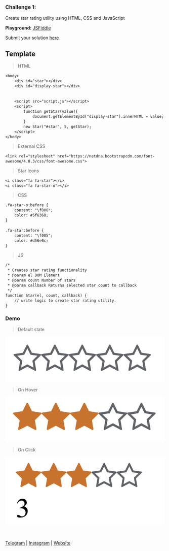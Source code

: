 ### Challenge 1:

Create star rating utility using HTML, CSS and JavaScript 

**Playground:** [JSFiddle](https://jsfiddle.net/devkode/wxoykdgm/)

Submit your solution [here](https://forms.gle/shjtij4vCgDJuEU39)

## Template

> HTML
```
<body>
    <div id="star"></div>
    <div id="display-star"></div>


    <script src="script.js"></script>
    <script>
        function getStar(value){
            document.getElementById("display-star").innerHTML = value;
        }
        new Star("#star", 5, getStar);
    </script>
</body>
```

> External CSS

```
<link rel="stylesheet" href="https://netdna.bootstrapcdn.com/font-awesome/4.0.3/css/font-awesome.css">
```

> Star Icons

```
<i class="fa fa-star"></i>
<i class="fa fa-star-o"></i>
```

> CSS

```
.fa-star-o:before {
    content: "\f006";
    color: #5f6368;
}

.fa-star:before {
    content: "\f005";
    color: #d56e0c;
}
```


> JS

```
/*
 * Creates star rating functionality
 * @param el DOM Element
 * @param count Number of stars
 * @param callback Returns selected star count to callback
 */
function Star(el, count, callback) {
    // write logic to create star rating utility.
}

```

### Demo

> Default state

![](./images/1.png)

> On Hover

![](./images/2.png)

> On Click

![](./images/3.png)





<br />

[Telegram](http://t.me/teamdevkode) | [Instagram](https://www.instagram.com/devkode.io/) | [Website](https://learn.devkode.io/)
